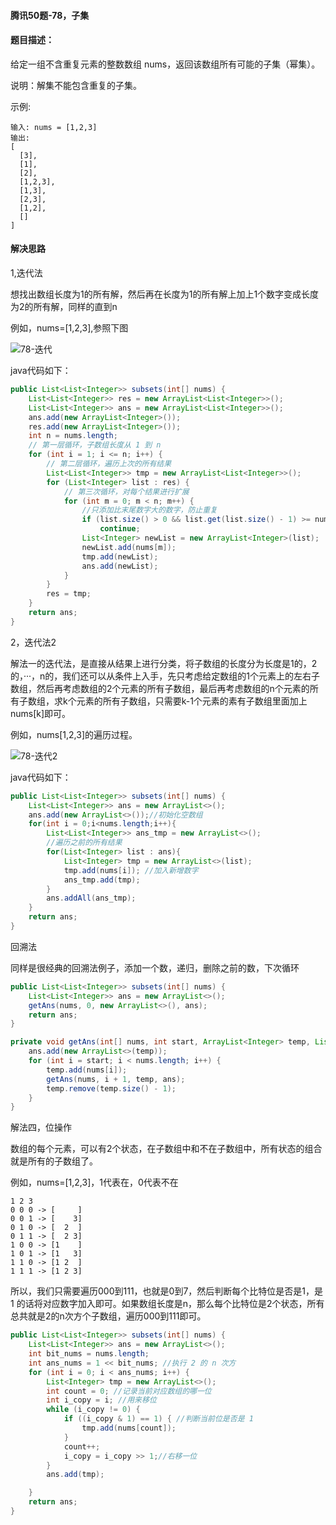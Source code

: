#### 腾讯50题-78，子集

#### 题目描述：

给定一组不含重复元素的整数数组 nums，返回该数组所有可能的子集（幂集）。

说明：解集不能包含重复的子集。

示例:
```
输入: nums = [1,2,3]
输出:
[
  [3],
  [1],
  [2],
  [1,2,3],
  [1,3],
  [2,3],
  [1,2],
  []
]
```

#### 解决思路

1,迭代法

想找出数组长度为1的所有解，然后再在长度为1的所有解上加上1个数字变成长度为2的所有解，同样的直到n

例如，nums=[1,2,3],参照下图

![78-迭代](F:\zkl_repository\jianzhiffer_with_java\res\78-迭代.png)

java代码如下：

```java
public List<List<Integer>> subsets(int[] nums) {
    List<List<Integer>> res = new ArrayList<List<Integer>>();
    List<List<Integer>> ans = new ArrayList<List<Integer>>();
    ans.add(new ArrayList<Integer>());
    res.add(new ArrayList<Integer>());
    int n = nums.length;
    // 第一层循环，子数组长度从 1 到 n
    for (int i = 1; i <= n; i++) {
        // 第二层循环，遍历上次的所有结果
        List<List<Integer>> tmp = new ArrayList<List<Integer>>();
        for (List<Integer> list : res) {
            // 第三次循环，对每个结果进行扩展
            for (int m = 0; m < n; m++) {
                //只添加比末尾数字大的数字，防止重复
                if (list.size() > 0 && list.get(list.size() - 1) >= nums[m])
                    continue;
                List<Integer> newList = new ArrayList<Integer>(list);
                newList.add(nums[m]);
                tmp.add(newList);
                ans.add(newList);
            }
        }
        res = tmp;
    }
    return ans;
}
```

2，迭代法2

解法一的迭代法，是直接从结果上进行分类，将子数组的长度分为长度是1的，2 的，···，n的，我们还可以从条件上入手，先只考虑给定数组的1个元素上的左右子数组，然后再考虑数组的2个元素的所有子数组，最后再考虑数组的n个元素的所有子数组，求k个元素的所有子数组，只需要k-1个元素的素有子数组里面加上nums[k]即可。

例如，nums[1,2,3]的遍历过程。

![78-迭代2](F:\zkl_repository\jianzhiffer_with_java\res\78-迭代2.png)

java代码如下：

```java
public List<List<Integer>> subsets(int[] nums) {
    List<List<Integer>> ans = new ArrayList<>();
    ans.add(new ArrayList<>());//初始化空数组
    for(int i = 0;i<nums.length;i++){
        List<List<Integer>> ans_tmp = new ArrayList<>();
        //遍历之前的所有结果
        for(List<Integer> list : ans){
            List<Integer> tmp = new ArrayList<>(list);
            tmp.add(nums[i]); //加入新增数字
            ans_tmp.add(tmp);
        }
        ans.addAll(ans_tmp);
    }
    return ans;
}

```

回溯法

同样是很经典的回溯法例子，添加一个数，递归，删除之前的数，下次循环

```java
public List<List<Integer>> subsets(int[] nums) {
    List<List<Integer>> ans = new ArrayList<>();
    getAns(nums, 0, new ArrayList<>(), ans);
    return ans;
}

private void getAns(int[] nums, int start, ArrayList<Integer> temp, List<List<Integer>> ans) { 
    ans.add(new ArrayList<>(temp));
    for (int i = start; i < nums.length; i++) {
        temp.add(nums[i]);
        getAns(nums, i + 1, temp, ans);
        temp.remove(temp.size() - 1);
    }
}

```

解法四，位操作

数组的每个元素，可以有2个状态，在子数组中和不在子数组中，所有状态的组合就是所有的子数组了。

例如，nums=[1,2,3]，1代表在，0代表不在

```
1 2 3
0 0 0 -> [     ]
0 0 1 -> [    3]
0 1 0 -> [  2  ]   
0 1 1 -> [  2 3]  
1 0 0 -> [1    ]
1 0 1 -> [1   3] 
1 1 0 -> [1 2  ]
1 1 1 -> [1 2 3]

```

所以，我们只需要遍历000到111，也就是0到7，然后判断每个比特位是否是1，是1 的话将对应数字加入即可。如果数组长度是n，那么每个比特位是2个状态，所有总共就是2的n次方个子数组，遍历000到111即可。

```java
public List<List<Integer>> subsets(int[] nums) {
    List<List<Integer>> ans = new ArrayList<>();
    int bit_nums = nums.length;
    int ans_nums = 1 << bit_nums; //执行 2 的 n 次方
    for (int i = 0; i < ans_nums; i++) {
        List<Integer> tmp = new ArrayList<>();
        int count = 0; //记录当前对应数组的哪一位
        int i_copy = i; //用来移位
        while (i_copy != 0) { 
            if ((i_copy & 1) == 1) { //判断当前位是否是 1
                tmp.add(nums[count]);
            }
            count++;
            i_copy = i_copy >> 1;//右移一位
        }
        ans.add(tmp);

    }
    return ans;
}

```

